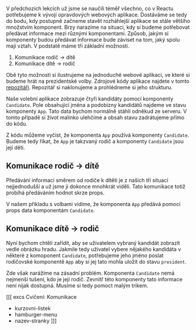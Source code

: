 V předchozích lekcích už jsme se naučili téměř všechno, co v Reactu potřebujeme k vývojí opravdových webových aplikace. Dostáváme se tedy do bodu, kdy postupně začneme stavět rozháhlejší aplikace se stále většího množstvím komponent. Brzy narazíme na situaci, kdy si budeme potřebovat předávat informace mezi různými komponentami. Způsob, jakým si komponenty budou předávat informace bude záviset na tom, jaký spolu mají vztah. V podstatě máme tři základní možnosti.

1. Komunikace rodič → dítě
1. Komunikace dítě → rodič

Obě tyto možnosti si ilustrujeme na jednoduché webové aplikaci, ve které si budeme hrát na prezidentské volby. Zdrojové kódy aplikace najdete v tomto [repozitáři](https://github.com/Czechitas-podklady-WEB/volby). Repozitář si naklonujeme a prohlédneme si jeho strukturu. 

Naše volební aplikace zobrazuje čtyři kandidáty pomocí komponenty `Candidate`. Pole obsahující jména a podobizny kandidátů najdeme ve stavu komponenty `App`. Tato data bychom normálně stáhli odněkud ze serveru. V tomto případě si život malinko ulehčíme a obsah stavu zadrátujeme přímo do kódu.

Z kódu můžeme vyčíst, že komponenta `App` používá komponenty `Candidate`. Budeme tedy říkat, že `App` je takzvaný rodič a komponenty `Candidate` jsou její děti. 

## Komunikace rodič → dítě

Předávání informací směrem od rodiče k dítěti je z našich tří situací nejjednodušší a už jsme ji dokonce mnohkrát viděli. Tato komunikace totiž probíhá předáváním hodnot skrze props.

V našem příkladu s volbami vidíme, že komponenta `App` předává pomocí props data komponentám `Candidate`. 

## Komunikace dítě → rodič

Nyní bychom chtěli zařídit, aby se uživatelem vybraný kandidát zobrazit vedle obrázku hradu. Jakmile tedy uživatel vybere nějakého kandidáta v některé z komoponent `Candidate`, potřebujeme jeho jméno poslat rodičovské komponentě `App` aby si jej tato mohla uložit do stavu `president`. 

Zde však narážíme na zásadní problém. Komponenta `Candidate` nemá nejmenší tušení, kdo je její rodič. Zevnitř této komponenty tato informace není nijak dostupná. Musíme si tedy pomoct malým trikem. 

[[[ excs Cvičení: Komunikace
- kurzovni-listek
- hamburger-menu
- nazev-stranky
]]]

